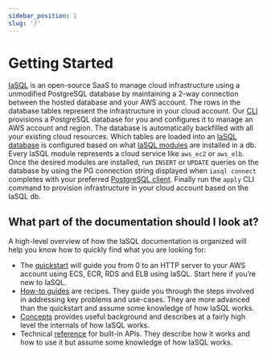```yaml
---
sidebar_position: 1
slug: '/'
---
```


# Getting Started

[IaSQL](https://iasql.com) is an open-source SaaS to manage cloud infrastructure using a unmodified PostgreSQL database by maintaining a 2-way connection between the hosted database and your AWS account. The rows in the database tables represent the infrastructure in your cloud account. Our [CLI](/install) provisions a PostgreSQL database for you and configures it to manage an AWS account and region. The database is automatically backfilled with all your existing cloud resources. Which tables are loaded into an [IaSQL database](/database) is configured based on what [IaSQL modules](/module) are installed in a db. Every IaSQL module represents a cloud service like `aws_ec2` or `aws_elb`. Once the desired modules are installed, run `INSERT` or `UPDATE` queries on the database by using the PG connection string displayed when `iasql connect` completes with your preferred [PostgreSQL client](/connect). Finally run the `apply` CLI command to provision infrastructure in your cloud account based on the IaSQL db.

## What part of the documentation should I look at?

A high-level overview of how the IaSQL documentation is organized will help you know how to quickly find what you are looking for:

* The [quickstart](/quickstart) will guide you from 0 to an HTTP server to your AWS account using ECS, ECR, RDS and ELB using IaSQL. Start here if you’re new to IaSQL.
* [How-to guides](/connect) are recipes. They guide you through the steps involved in addressing key problems and use-cases. They are more advanced than the quickstart and assume some knowledge of how IaSQL works.
* [Concepts](/database) provides useful background and describes at a fairly high level the internals of how IaSQL works.
* Technical [reference](/cli) for built-in APIs. They describe how it works and how to use it but assume some knowledge of how IaSQL works.